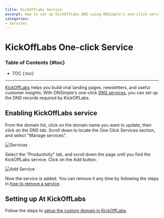 ```yaml
---
title: KickOffLabs Service
excerpt: How to set up KickOffLabs DNS using DNSimple's one-click service.
categories:
- Services
---
```


# KickOffLabs One-click Service

### Table of Contents {#toc}

* TOC
{:toc}

---

[KickOffLabs](https://kickofflabs.com) helps you build viral landing pages, newsletters, and useful customer insights. With DNSimple's one-click [DNS services](/categories/services/), you can set up the DNS records required by KickOffLabs.


## Enabling KickOffLabs service

From the domain list, click on the domain name you want to update, then click on the DNS tab. Scroll down to locate the One Click Services section, and select "Manage services".

![Services](/files/services-dns-page-add.png)

Select the "Productivity" tab, and scroll down the page until you find the KickOffLabs service. Click on the *Add* button.

![Add Service](/files/services-kickofflabs.png)

Now the service is added. You can remove it any time by following the steps in [how to remove a service](/articles/services/#removing-services).


## Setting up At KickOffLabs

Follow the steps to [setup the custom domain in KickOffLabs](https://support.kickofflabs.com/knowledgebase/general-domain-cname-settings).

